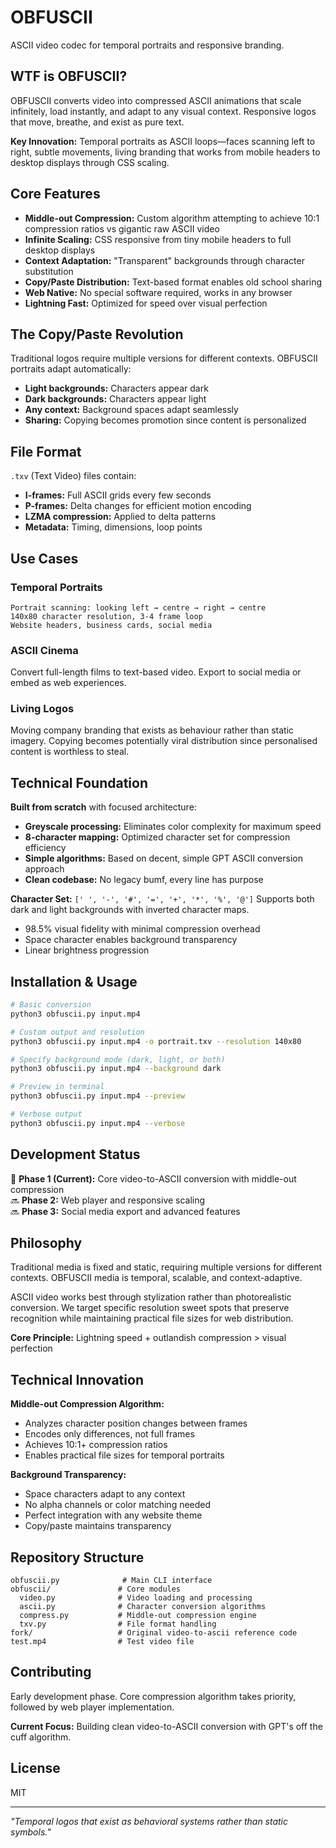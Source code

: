 # OBFUSCII

ASCII video codec for temporal portraits and responsive branding.

## WTF is OBFUSCII?

OBFUSCII converts video into compressed ASCII animations that scale infinitely, load instantly, and adapt to any visual context. Responsive logos that move, breathe, and exist as pure text.

**Key Innovation:** Temporal portraits as ASCII loops—faces scanning left to right, subtle movements, living branding that works from mobile headers to desktop displays through CSS scaling.

## Core Features

- **Middle-out Compression:** Custom algorithm attempting to achieve 10:1 compression ratios vs gigantic raw ASCII video
- **Infinite Scaling:** CSS responsive from tiny mobile headers to full desktop displays  
- **Context Adaptation:** "Transparent" backgrounds through character substitution
- **Copy/Paste Distribution:** Text-based format enables old school sharing
- **Web Native:** No special software required, works in any browser
- **Lightning Fast:** Optimized for speed over visual perfection

## The Copy/Paste Revolution

Traditional logos require multiple versions for different contexts. OBFUSCII portraits adapt automatically:

- **Light backgrounds:** Characters appear dark
- **Dark backgrounds:** Characters appear light  
- **Any context:** Background spaces adapt seamlessly
- **Sharing:** Copying becomes promotion since content is personalized

## File Format

`.txv` (Text Video) files contain:
- **I-frames:** Full ASCII grids every few seconds
- **P-frames:** Delta changes for efficient motion encoding  
- **LZMA compression:** Applied to delta patterns
- **Metadata:** Timing, dimensions, loop points

## Use Cases

### Temporal Portraits
```
Portrait scanning: looking left → centre → right → centre
140x80 character resolution, 3-4 frame loop
Website headers, business cards, social media
```

### ASCII Cinema
Convert full-length films to text-based video. Export to social media or embed as web experiences.

### Living Logos
Moving company branding that exists as behaviour rather than static imagery. Copying becomes potentially viral distribution since personalised content is worthless to steal.

## Technical Foundation

**Built from scratch** with focused architecture:
- **Greyscale processing:** Eliminates color complexity for maximum speed
- **8-character mapping:** Optimized character set for compression efficiency
- **Simple algorithms:** Based on decent, simple GPT ASCII conversion approach
- **Clean codebase:** No legacy bumf, every line has purpose

**Character Set:** `[' ', '-', '#', '=', '+', '*', '%', '@']`
Supports both dark and light backgrounds with inverted character maps.
- 98.5% visual fidelity with minimal compression overhead
- Space character enables background transparency
- Linear brightness progression

## Installation & Usage

```bash
# Basic conversion
python3 obfuscii.py input.mp4

# Custom output and resolution
python3 obfuscii.py input.mp4 -o portrait.txv --resolution 140x80

# Specify background mode (dark, light, or both)
python3 obfuscii.py input.mp4 --background dark

# Preview in terminal
python3 obfuscii.py input.mp4 --preview

# Verbose output
python3 obfuscii.py input.mp4 --verbose
```

## Development Status

🚧 **Phase 1 (Current):** Core video-to-ASCII conversion with middle-out compression  
🔜 **Phase 2:** Web player and responsive scaling  
🔜 **Phase 3:** Social media export and advanced features

## Philosophy

Traditional media is fixed and static, requiring multiple versions for different contexts. OBFUSCII media is temporal, scalable, and context-adaptive. 

ASCII video works best through stylization rather than photorealistic conversion. We target specific resolution sweet spots that preserve recognition while maintaining practical file sizes for web distribution.

**Core Principle:** Lightning speed + outlandish compression > visual perfection

## Technical Innovation

**Middle-out Compression Algorithm:**
- Analyzes character position changes between frames
- Encodes only differences, not full frames
- Achieves 10:1+ compression ratios
- Enables practical file sizes for temporal portraits

**Background Transparency:**
- Space characters adapt to any context
- No alpha channels or color matching needed
- Perfect integration with any website theme
- Copy/paste maintains transparency

## Repository Structure

```
obfuscii.py              # Main CLI interface
obfuscii/               # Core modules
  video.py              # Video loading and processing
  ascii.py              # Character conversion algorithms  
  compress.py           # Middle-out compression engine
  txv.py                # File format handling
fork/                   # Original video-to-ascii reference code
test.mp4                # Test video file
```

## Contributing

Early development phase. Core compression algorithm takes priority, followed by web player implementation.

**Current Focus:** Building clean video-to-ASCII conversion with GPT's off the cuff algorithm.

## License

MIT

---

*"Temporal logos that exist as behavioral systems rather than static symbols."*